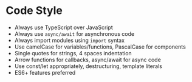 # Code Style

- Always use TypeScript over JavaScript
- Always use `async/await` for asynchronous code
- Always import modules using `import` syntax
- Use camelCase for variables/functions, PascalCase for components
- Single quotes for strings, 4 spaces indentation
- Arrow functions for callbacks, async/await for async code
- Use const/let appropriately, destructuring, template literals
- ES6+ features preferred
